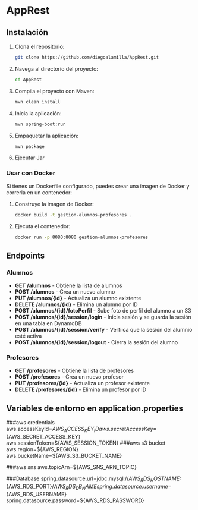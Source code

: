 # AppRest

## Instalación

1. Clona el repositorio:

    ```bash
    git clone https://github.com/diegoalamilla/AppRest.git
    ```

2. Navega al directorio del proyecto:

    ```bash
    cd AppRest
    ```

3. Compila el proyecto con Maven:

    ```bash
    mvn clean install
    ```

4. Inicia la aplicación:

    ```bash
    mvn spring-boot:run
    ```

5. Empaquetar la aplicación:

    ```bash
    mvn package
    ```
6. Ejecutar Jar
   
### Usar con Docker

Si tienes un Dockerfile configurado, puedes crear una imagen de Docker y correrla en un contenedor:

1. Construye la imagen de Docker:

    ```bash
    docker build -t gestion-alumnos-profesores .
    ```

2. Ejecuta el contenedor:

    ```bash
    docker run -p 8080:8080 gestion-alumnos-profesores
    ```
## Endpoints

### Alumnos

- **GET /alumnos** - Obtiene la lista de alumnos
- **POST /alumnos** - Crea un nuevo alumno
- **PUT /alumnos/{id}** - Actualiza un alumno existente
- **DELETE /alumnos/{id}** - Elimina un alumno por ID
- **POST /alumnos/{id}/fotoPerfil** - Sube foto de perfil del alumno a un S3
- **POST /alumnos/{id}/session/login** - Inicia sesión y se guarda la sesión en una tabla en DynamoDB
- **POST /alumnos/{id}/session/verify** - Verfiica que la sesión del alumnio esté activa
- **POST /alumnos/{id}/session/logout** - Cierra la sesión del alumno

### Profesores

- **GET /profesores** - Obtiene la lista de profesores
- **POST /profesores** - Crea un nuevo profesor
- **PUT /profesores/{id}** - Actualiza un profesor existente
- **DELETE /profesores/{id}** - Elimina un profesor por ID

## Variables de entorno en application.properties
###aws credentials
aws.accessKeyId=${AWS_ACCESS_KEY_ID}
aws.secretAccessKey=${AWS_SECRET_ACCESS_KEY}
aws.sessionToken=${AWS_SESSION_TOKEN}
###aws s3 bucket
aws.region=${AWS_REGION}
aws.bucketName=${AWS_S3_BUCKET_NAME}

###aws sns
aws.topicArn=${AWS_SNS_ARN_TOPIC}

###Database
spring.datasource.url=jdbc:mysql://${AWS_RDS_HOSTNAME}:${AWS_RDS_PORT}/${AWS_RDS_DB_NAME}
spring.datasource.username=${AWS_RDS_USERNAME}
spring.datasource.password=${AWS_RDS_PASSWORD}
